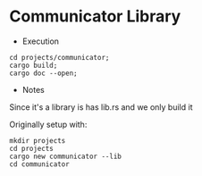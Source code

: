 # Communicator Library

* Execution

```
cd projects/communicator;
cargo build;
cargo doc --open;
```

* Notes

Since it's a library is has lib.rs and we only build it

Originally setup with:

```
mkdir projects
cd projects
cargo new communicator --lib
cd communicator
```
